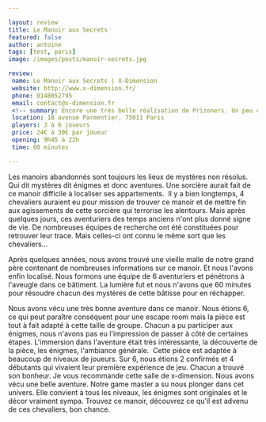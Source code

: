 ```yaml
---

layout: review
title: Le Manoir aux Secrets
featured: false
author: antoine
tags: [test, paris]
image: /images/posts/manoir-secrets.jpg

review:
 name: Le Manoir aux Secrets | X-Dimension
 website: http://www.x-dimension.fr/
 phone: 0148052795
 email: contact@x-dimension.fr
 <!-- summary: Encore une très belle réalisation de Prizoners. Un peu compliquée, mais qui vaut vraiment le détour. -->
 location: 18 avenue Parmentier, 75011 Paris
 players: 3 à 6 joueurs
 price: 24€ à 30€ par joueur
 opening: 9h45 à 22h
 time: 60 minutes

---
```


Les manoirs abandonnés sont toujours les lieux de mystères non résolus. Qui dit mystères dit énigmes et donc aventures. Une sorcière aurait fait de ce manoir difficile à localiser ses appartements. 
Il y a bien longtemps, 4 chevaliers auraient eu pour mission de trouver ce manoir et de mettre fin aux agissements de cette sorcière qui terrorise les alentours. Mais après quelques jours, ces aventuriers des temps anciens n'ont plus donné signe de vie. De nombreuses équipes de recherche ont été constituées pour retrouver leur trace. Mais celles-ci ont connu le même sort que les chevaliers... 

Après quelques années, nous avons trouvé une vieille malle de notre grand père contenant de nombreuses informations sur ce manoir. Et nous l'avons enfin localisé. Nous formons une équipe de 6 aventuriers et pénétrons à l'aveugle dans ce bâtiment. La lumière fut et nous n'avons que 60 minutes pour résoudre chacun des mystères de cette bâtisse pour en réchapper. 

Nous avons vécu une très bonne aventure dans ce manoir. Nous étions 6, ce qui peut paraître conséquent pour une escape room mais la pièce est tout à fait adapté à cette taille de groupe. Chacun a pu participer aux énigmes, nous n'avons pas eu l'impression de passer à côté de certaines étapes. L'immersion dans l'aventure était très intéressante, la découverte de la pièce, les énigmes, l'ambiance générale. 
Cette pièce est adaptée à beaucoup de niveaux de joueurs. Sur 6, nous étions 2 confirmés et 4 débutants qui vivaient leur première expérience de jeu. Chacun a trouvé son bonheur.
Je vous recommande cette salle de x-dimension. Nous avons vécu une belle aventure. Notre game master a su nous plonger dans cet univers. Elle convient à tous les niveaux, les énigmes sont originales et le décor vraiment sympa. Trouvez ce manoir, découvrez ce qu'il est advenu de ces chevaliers, bon chance.
